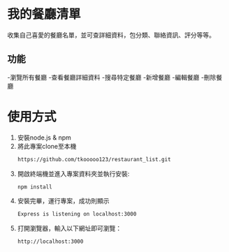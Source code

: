 # 我的餐廳清單
收集自己喜愛的餐廳名單，並可查詳細資料，包分類、聯絡資訊、評分等等。

## 功能
-瀏覽所有餐廳
-查看餐廳詳細資料
-搜尋特定餐廳
-新增餐廳
-編輯餐廳
-刪除餐廳

# 使用方式
1. 安裝node.js & npm
2. 將此專案clone至本機
   ```Bash
   https://github.com/tkooooo123/restaurant_list.git
   ```
3. 開啟終端機並進入專案資料夾並執行安裝:
   ```Bash
   npm install
   ```
4. 安裝完畢，運行專案，成功則顯示
   ```Bash
   Express is listening on localhost:3000
   ```
5. 打開瀏覽器，輸入以下網址即可瀏覽：
   ```Bash
   http://localhost:3000
   ```
